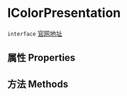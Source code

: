 # IColorPresentation
`interface` [官网地址](https://microsoft.github.io/monaco-editor/docs.html#interfaces/languages.IColorPresentation.html)
## 属性 Properties
## 方法 Methods

